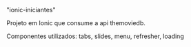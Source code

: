 "ionic-iniciantes" 

Projeto em Ionic que consume a api themoviedb.

Componentes utilizados: tabs, slides, menu, refresher, loading


